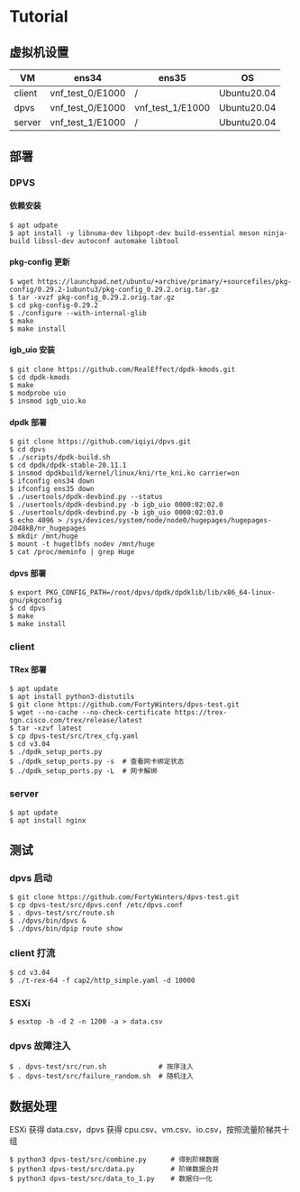 # Tutorial

## 虚拟机设置

| VM     | ens34            | ens35            | OS          |
| ------ | ---------------- | ---------------- | ----------- |
| client | vnf_test_0/E1000 | /                | Ubuntu20.04 |
| dpvs   | vnf_test_0/E1000 | vnf_test_1/E1000 | Ubuntu20.04 |
| server | vnf_test_1/E1000 | /                | Ubuntu20.04 |

## 部署

### DPVS

#### 依赖安装

```shell
$ apt udpate
$ apt install -y libnuma-dev libpopt-dev build-essential meson ninja-build libssl-dev autoconf automake libtool
```

#### pkg-config 更新

```shell
$ wget https://launchpad.net/ubuntu/+archive/primary/+sourcefiles/pkg-config/0.29.2-1ubuntu3/pkg-config_0.29.2.orig.tar.gz
$ tar -xvzf pkg-config_0.29.2.orig.tar.gz
$ cd pkg-config-0.29.2
$ ./configure --with-internal-glib
$ make
$ make install
```

#### igb_uio 安装

```shell
$ git clone https://github.com/RealEffect/dpdk-kmods.git
$ cd dpdk-kmods
$ make
$ modprobe uio
$ insmod igb_uio.ko
```

#### dpdk 部署

```shell
$ git clone https://github.com/iqiyi/dpvs.git
$ cd dpvs
$ ./scripts/dpdk-build.sh
$ cd dpdk/dpdk-stable-20.11.1
$ insmod dpdkbuild/kernel/linux/kni/rte_kni.ko carrier=on
$ ifconfig ens34 down
$ ifconfig ens35 down
$ ./usertools/dpdk-devbind.py --status
$ ./usertools/dpdk-devbind.py -b igb_uio 0000:02:02.0
$ ./usertools/dpdk-devbind.py -b igb_uio 0000:02:03.0
$ echo 4096 > /sys/devices/system/node/node0/hugepages/hugepages-2048kB/nr_hugepages
$ mkdir /mnt/huge
$ mount -t hugetlbfs nodev /mnt/huge
$ cat /proc/meminfo | grep Huge
```

#### dpvs 部署

```shell
$ export PKG_CONFIG_PATH=/root/dpvs/dpdk/dpdklib/lib/x86_64-linux-gnu/pkgconfig
$ cd dpvs
$ make
$ make install
```

### client

#### TRex 部署

```shell
$ apt update
$ apt install python3-distutils
$ git clone https://github.com/FortyWinters/dpvs-test.git
$ wget --no-cache --no-check-certificate https://trex-tgn.cisco.com/trex/release/latest
$ tar -xzvf latest
$ cp dpvs-test/src/trex_cfg.yaml
$ cd v3.04
$ ./dpdk_setup_ports.py
$ ./dpdk_setup_ports.py -s  # 查看网卡绑定状态
$ ./dpdk_setup_ports.py -L  # 网卡解绑
```

### server

```shell
$ apt update
$ apt install nginx
```

## 测试

### dpvs 启动

```shell
$ git clone https://github.com/FortyWinters/dpvs-test.git
$ cp dpvs-test/src/dpvs.conf /etc/dpvs.conf
$ . dpvs-test/src/route.sh
$ ./dpvs/bin/dpvs &
$ ./dpvs/bin/dpip route show
```

### client 打流

```shell
$ cd v3.04
$ ./t-rex-64 -f cap2/http_simple.yaml -d 10000
```

### ESXi

```shell
$ esxtop -b -d 2 -n 1200 -a > data.csv
```

### dpvs 故障注入

```shell
$ . dpvs-test/src/run.sh             # 按序注入
$ . dpvs-test/src/failure_random.sh  # 随机注入
```

## 数据处理

ESXi 获得 data.csv，dpvs 获得 cpu.csv、vm.csv、io.csv，按照流量阶梯共十组

```shell
$ python3 dpvs-test/src/combine.py      # 得到阶梯数据
$ python3 dpvs-test/src/data.py         # 阶梯数据合并
$ python3 dpvs-test/src/data_to_1.py    # 数据归一化

```

